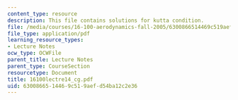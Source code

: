 ```yaml
---
content_type: resource
description: This file contains solutions for kutta condition.
file: /media/courses/16-100-aerodynamics-fall-2005/6300866514469c519aefd54ba12c2e36_16100lectre14_cg.pdf
file_type: application/pdf
learning_resource_types:
- Lecture Notes
ocw_type: OCWFile
parent_title: Lecture Notes
parent_type: CourseSection
resourcetype: Document
title: 16100lectre14_cg.pdf
uid: 63008665-1446-9c51-9aef-d54ba12c2e36
---
```

